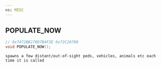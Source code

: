 ```yaml
---
ns: MISC
---
```

## POPULATE_NOW

```c
// 0x7472BB270D7B4F3E 0x72C20700
void POPULATE_NOW();
```

```
spawns a few distant/out-of-sight peds, vehicles, animals etc each time it is called  
```

